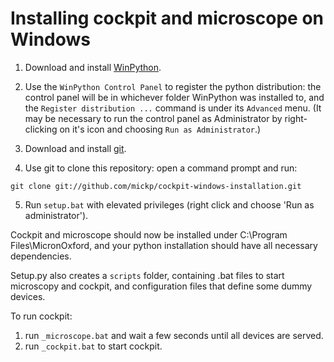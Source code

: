 # Installing cockpit and microscope on Windows

1. Download and install [WinPython](https://sourceforge.net/projects/winpython/files/WinPython_3.7/3.7.4.0/Winpython64-3.7.4.0.exe/download).

2. Use the ```WinPython Control Panel``` to register the python distribution: the control panel will be in whichever folder WinPython was installed to, and the ```Register distribution ...``` command is under its ```Advanced``` menu. (It may be necessary to run the control panel as Administrator by right-clicking on it's icon and choosing ```Run as Administrator```.)

3. Download and install [git](https://github.com/git-for-windows/git/releases/download/v2.22.0.windows.1/Git-2.22.0-64-bit.exe).

4. Use git to clone this repository: open a command prompt and run:
```
git clone git://github.com/mickp/cockpit-windows-installation.git
```

5. Run ```setup.bat``` with elevated privileges (right click and choose 'Run as administrator').

Cockpit and microscope should now be installed under C:\Program Files\MicronOxford, and your python installation should have all necessary dependencies. 

Setup.py also creates a ```scripts``` folder, containing .bat files to start microscopy and cockpit, and configuration files that define some dummy devices. 

To run cockpit:
1. run ```_microscope.bat``` and wait a few seconds until all devices are served.
2. run ```_cockpit.bat``` to start cockpit.
